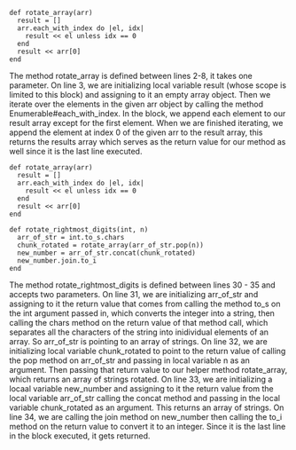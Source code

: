 ```
def rotate_array(arr)
  result = []
  arr.each_with_index do |el, idx|
    result << el unless idx == 0
  end
  result << arr[0]
end
```
The method rotate_array is defined between lines 2-8, it takes one parameter. On line 3, we
are initializing local variable result (whose scope is limited to this block) and assigning
to it an empty array object. Then we iterate over the elements in the given arr object by 
calling the method Enumerable#each_with_index. In the block, we append each element to our
result array except for the first element. When we are finished iterating, we append the element
at index 0 of the given arr to the result array, this returns the results array which serves
as the return value for our method as well since it is the last line executed. 




```
def rotate_array(arr)
  result = []
  arr.each_with_index do |el, idx|
    result << el unless idx == 0
  end
  result << arr[0]
end

def rotate_rightmost_digits(int, n)
  arr_of_str = int.to_s.chars  
  chunk_rotated = rotate_array(arr_of_str.pop(n))
  new_number = arr_of_str.concat(chunk_rotated)
  new_number.join.to_i
end
```

The method rotate_rightmost_digits is defined between lines 30 - 35 and accepts two parameters. 
On line 31, we are initializing arr_of_str and assigning to it the return value that comes from 
calling the method to_s on the int argument passed in, which converts the integer
into a string, then calling the chars method on the return value of that method call, which 
separates all the characters of the string into inidividual elements of an array. So arr_of_str
is pointing to an array of strings. On line 32, we are initializing local variable chunk_rotated
to point to the return value of calling the pop method on arr_of_str and passing in local variable
n as an argument. Then passing that return value to our helper method rotate_array, which returns
an array of strings rotated. On line 33, we are initializing a locaal variable new_number and
assigning to it the return value from the local variable arr_of_str calling the concat method
and passing in the local variable chunk_rotated as an argument. This returns an array of strings. 
On line 34, we are calling the join method on new_number then calling the to_i method on the return
value to convert it to an integer. Since it is the last line in the block executed, it gets returned. 